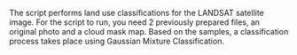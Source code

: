 The script performs land use classifications for the LANDSAT satellite image.
For the script to run, you need 2 previously prepared files, an original photo and a cloud mask map.
Based on the samples, a classification process takes place using Gaussian Mixture Classification.
